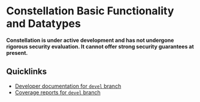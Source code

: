 # Constellation Basic Functionality and Datatypes

**Constellation is under active development and has not undergone
rigorous security evaluation.  It cannot offer strong security
guarantees at present.**

## Quicklinks

* [Developer documentation for `devel` branch](https://constellation-system.github.io/constellation-common/index.html)
* [Coverage reports for `devel` branch](https://constellation-system.github.io/constellation-common/coverage/index.html)